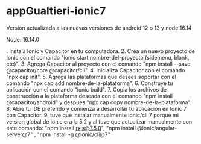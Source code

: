 # appGualtieri-ionic7
Versión actualizada a las nuevas versiones de android 12 o 13 y node 16.14

Node: 16.14.0

. Instala Ionic y Capacitor en tu computadora.
2. Crea un nuevo proyecto de Ionic con el comando "ionic start nombre-del-proyecto (sidemenu, blank, etc)".
3. Agrega Capacitor al proyecto con el comando "npm install --save @capacitor/core @capacitor/cli".
4. Inicializa Capacitor con el comando "npx cap init".
5. Agrega las plataformas que desees soportar con el comando "npx cap add nombre-de-la-plataforma".
6. Construye tu aplicación con el comando "ionic build".
7. Copia los archivos de construcción a la plataforma deseada con el comando "npm install @capacitor/android" y despues  "npx cap copy nombre-de-la-plataforma".
8. Abre tu IDE preferido y comienza a desarrollar tu aplicación en Ionic 7 con Capacitor.
9. tuve que instalar manualmente ionic/cli 7 porque mi version global de ionic era la 5.2 y al tuve que actualizar manualmente con este comando:
"npm install rxjs@7.5.0", "npm install @ionic/angular-server@7" , "npm install -g @ionic/cli@7"

